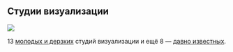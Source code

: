 ## Студии визуализации

![](/img/SVR_15/1684866635_vis-june-cover-3.jpg#rounded)

13 [молодых и дерзких](https://softculture.cc/blog/entries/articles/arxitekturnaya-vizualizacziya) студий визуализации и ещё 8 — [давно известных](https://softculture.cc/blog/entries/articles/architecturnaya-vizualizaciya-2).